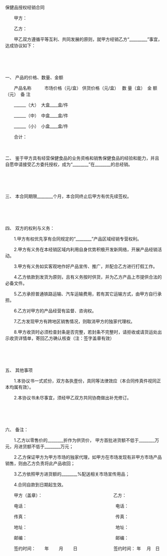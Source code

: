 



保健品授权经销合同



 

　　甲方：

　　乙方：　　

　　甲乙双方遵循平等互利、共同发展的原则，就甲方经销乙方“_________”事宜，达成协议如下：

　　

　　

一、
产品的价格、数量、金额

　　产品名称　　　市场价格（元/盒） 供货价格（元/盒）　 数 量（盒）　金 额（元）　备 注

　　______（大）　大盒____盒/件　　　

　　______（中）　中盒____盒/件 

　　______（小）　小盒____盒/件 　　 　　 

　　合计：

　　

二、
 鉴于甲方具有经营保健食品的业务资格和销售保健食品的经验和能力，并且自愿申请接受乙方委托授权，成为“________”在________的总经销。

　　

　　

三、
本合同期限________个月，本合同终止后甲方有优先续签权。

　　

　　

四、
双方的权利与义务：

　　1.甲方有权优先享有合同规定的“________”产品区域经销专营权利。

　　2.甲方有义务在本经销区域内利用自身优势积极开发新网络，开展产品经销活动。

　　3.甲方有义务如实客观地作好产品宣传、推广，并配合乙方进行打假工作。

　　4.乙方依款到发货为原则，且有义务按时供货，并为乙方产品上市提供合法的必备文件。

　　5.乙方承担普通铁路运输、汽车运输费用，若有其它运输方式，由甲方自行承担。

　　6.乙方对甲方的产品经营有监督、咨询权。

　　7.乙方发现甲方有跨地区销售情况，则取消甲方的独家代理权。

　　8.甲方收货时必须检查封条是否完整，若封条不完整时，请拒收或请货运处出示收货详情单，寄回乙方确认核查（注：签字盖章有效）

　　

　　

五、
其他事项

　　1.本协议书一式贰份，双方各执壹份，具同等法律效应（本合同传真件视同正本均属有效）。

　　2.本协议书未尽事宜，须经甲乙双方共同协商做出补充修订。

　　

　　

六、
备注：

　　1.乙方以零售价的________折作为供货价， 甲方首批进货额不低于________万元，月进货额不低于________万元；

　　2.乙方保证甲方为甲方市场的独家代理，如甲方在市场发现有非甲方市场产品销售，则由乙方负责将此产品收回；

　　3.乙方依照甲方进货额的________%配送相关市场宣传用品；

　　4.合同自款到日期起生效。　　

　　甲方（盖章）：　　　　　　　　　　　　　　　　 乙方：

　　电话：　　　　　　　　　　　　　　　　　　　　 电话：

　　传真：　　　　　　　　　　　　　　　　　　　　 传真：

　　地址：　　　　　　　　　　　　　　　　　　　　 地址：

　　邮编：　　　　　　　　　　　　　　　　　　　　 邮编：

　　签约时间：　　年　　 月　　 日　　　　　　　　 签约时间： 年　 月　日

　　